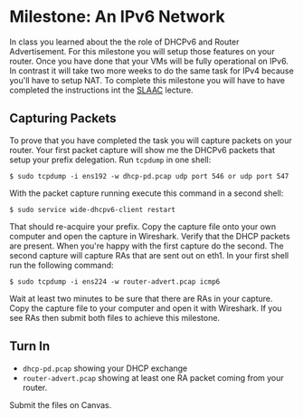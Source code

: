 # Milestone: An IPv6 Network 

In class you learned about the the role of DHCPv6 and Router Advertisement. For this milestone you will setup those features on your router. Once you have done that your VMs will be fully operational on IPv6. In contrast it will take two more weeks to do the same task for IPv4 because you'll have to setup NAT. To complete this milestone you will have to have completed the instructions int the [SLAAC](../pages/slaac.md) lecture.

## Capturing Packets 

To prove that you have completed the task you will capture packets on your router. Your first packet capture will show me the DHCPv6 packets that setup your prefix delegation. Run `tcpdump` in one shell:

```
$ sudo tcpdump -i ens192 -w dhcp-pd.pcap udp port 546 or udp port 547
```

With the packet capture running execute this command in a second shell:

```
$ sudo service wide-dhcpv6-client restart
```

That should re-acquire your prefix. Copy the capture file onto your own computer and open the capture in Wireshark. Verify that the DHCP packets are present. When you're happy with the first capture do the second. The second capture will capture RAs that are sent out on eth1. In your first shell run the following command:

```
$ sudo tcpdump -i ens224 -w router-advert.pcap icmp6
```

Wait at least two minutes to be sure that there are RAs in your capture. Copy the capture file to your computer and open it with Wireshark. If you see RAs then submit both files to achieve this milestone.

## Turn In 

  * `dhcp-pd.pcap` showing your DHCP exchange
  * `router-advert.pcap` showing at least one RA packet coming from your router.

Submit the files on Canvas.